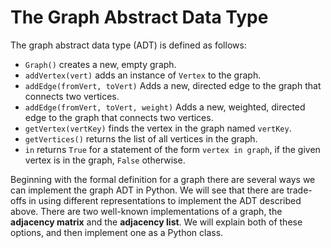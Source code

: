 The Graph Abstract Data Type
============================

The graph abstract data type (ADT) is defined as follows:

-   `Graph()` creates a new, empty graph.
-   `addVertex(vert)` adds an instance of `Vertex` to the graph.
-   `addEdge(fromVert, toVert)` Adds a new, directed edge to the graph
    that connects two vertices.
-   `addEdge(fromVert, toVert, weight)` Adds a new, weighted, directed
    edge to the graph that connects two vertices.
-   `getVertex(vertKey)` finds the vertex in the graph named `vertKey`.
-   `getVertices()` returns the list of all vertices in the graph.
-   `in` returns `True` for a statement of the form `vertex in graph`,
    if the given vertex is in the graph, `False` otherwise.

Beginning with the formal definition for a graph there are several ways
we can implement the graph ADT in Python. We will see that there are
trade-offs in using different representations to implement the ADT
described above. There are two well-known implementations of a graph,
the **adjacency matrix** and the **adjacency list**. We will explain
both of these options, and then implement one as a Python class.
